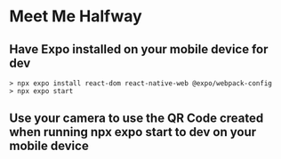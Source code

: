 # Meet Me Halfway #

## Have Expo installed on your mobile device for dev ##

    > npx expo install react-dom react-native-web @expo/webpack-config
    > npx expo start

## Use your camera to use the QR Code created when running npx expo start to dev on your mobile device ##
